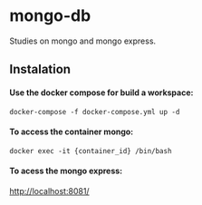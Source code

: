 # mongo-db
Studies on mongo and mongo express.

## Instalation

#### Use the docker compose for build a workspace: 
``` docker-compose -f docker-compose.yml up -d ```

#### To access the container mongo: 
``` docker exec -it {container_id} /bin/bash  ```

#### To acess the mongo express: 
[http://localhost:8081/](http://localhost:8081/)
